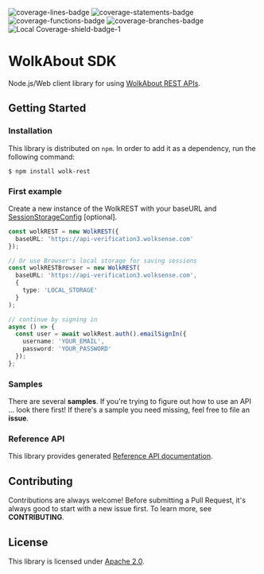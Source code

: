 ![coverage-lines-badge](https://img.shields.io/badge/Lines-79.95%25%20%28319%2F399%29-yellow.svg)
![coverage-statements-badge](https://img.shields.io/badge/Statements-80.04%25%20%28373%2F466%29-yellow.svg)
![coverage-functions-badge](https://img.shields.io/badge/Functions-86%25%20%2886%2F100%29-brightgreen.svg)
![coverage-branches-badge](https://img.shields.io/badge/Branches-70.83%25%20%2817%2F24%29-yellow.svg)
![Local Coverage-shield-badge-1](https://img.shields.io/badge/Local%20Coverage-100%25-brightgreen.svg)

# WolkAbout SDK

Node.js/Web client library for using [WolkAbout REST APIs](https://restapi.wolkabout.com/).

## Getting Started

### Installation

This library is distributed on `npm`. In order to add it as a dependency, run the following command:

`$ npm install wolk-rest`

### First example

Create a new instance of the WolkREST with your baseURL and [SessionStorageConfig](src/model/SessionStorageConfig.ts) [optional].

```typescript
const wolkREST = new WolkREST({
  baseURL: 'https://api-verification3.wolksense.com'
});

// Or use Browser's local storage for saving sessions
const wolkRESTBrowser = new WolkREST(
  baseURL: 'https://api-verification3.wolksense.com',
  {
    type: 'LOCAL_STORAGE'
  }
);

// continue by signing in
async () => {
  const user = await wolkRest.auth().emailSignIn({
    username: 'YOUR_EMAIL',
    password: 'YOUR_PASSWORD'
  });
};
```

### Samples
There are several **samples**. If you're trying to figure out how to use an API ... look there first! If there's a sample you need missing, feel free to file an **issue**.

### Reference API
This library provides generated [Reference API documentation](https://wolkabout.github.io/wolk-rest).

## Contributing

Contributions are always welcome! Before submitting a Pull Request, it's always good to start with a new issue first. To learn more, see **CONTRIBUTING**.

## License

This library is licensed under [Apache 2.0](LICENSE.md).
